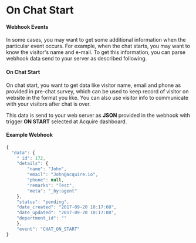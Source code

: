 # On Chat Start

#### Webhook Events

In some cases, you may want to get some additional information when the particular event occurs. For example, when the chat starts, you may want to know the visitor's name and e-mail. To get this information, you can parse webhook data send to your server as described following.

#### On Chat Start

On chat start, you want to get data like visitor name, email and phone as provided in pre-chat survey, which can be used to keep record of visitor on website in the format you like. You can also use visitor info to communicate with your visitors after chat is over.

This data is send to your web server as **JSON** provided in the webhook with trigger **ON START** selected at Acquire dashboard.

#### **Example Webhook**

```javascript
{
  "data": {
    " id": 172,
    "details": {
        "name": "John",
        "email": "John@acquire.io",
        "phone": null,
        "remarks": "Test",
        "meta": "_by:agent"
    },
    "status": "pending",
    "date_created": "2017-09-20 10:17:08",
    "date_updated": "2017-09-20 10:17:08",
    "department_id": ""
    },
    "event": "CHAT_ON_START"
}
```

```text

```

